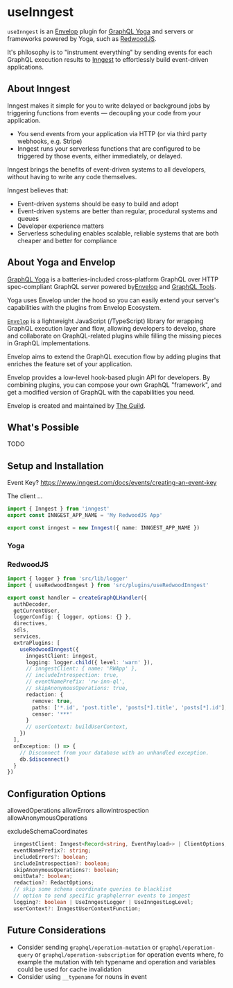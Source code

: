 # useInngest

`useInngest` is an [Envelop](https://envelop.dev/) plugin for [GraphQL Yoga](https://envelop.dev/) and servers or frameworks powered by Yoga, such as [RedwoodJS](https://www.redwoodjs.com).

It's philosophy is to "instrument everything" by sending events for each GraphQL execution results to [Inngest](https://www.inngest.com) to effortlessly build event-driven applications.

## About Inngest

Inngest makes it simple for you to write delayed or background jobs by triggering functions from events — decoupling your code from your application.

- You send events from your application via HTTP (or via third party webhooks, e.g. Stripe)
- Inngest runs your serverless functions that are configured to be triggered by those events, either immediately, or delayed.

Inngest brings the benefits of event-driven systems to all developers, without having to write any code themselves.

Inngest believes that:

- Event-driven systems should be easy to build and adopt
- Event-driven systems are better than regular, procedural systems and queues
- Developer experience matters
- Serverless scheduling enables scalable, reliable systems that are both cheaper and better for compliance

## About Yoga and Envelop

[GraphQL Yoga](https://the-guild.dev/graphql/yoga-server) is a batteries-included cross-platform GraphQL over HTTP spec-compliant GraphQL server powered by[Envelop](https://envelop.dev/) and [GraphQL Tools](https://graphql-tools.com/).

Yoga uses Envelop under the hood so you can easily extend your server's capabilities with the plugins from Envelop Ecosystem.

[`Envelop`](https://envelop.dev/) is a lightweight JavaScript (/TypeScript) library for wrapping GraphQL execution layer and flow, allowing developers to develop, share and collaborate on GraphQL-related plugins while filling the missing pieces in GraphQL implementations.

Envelop aims to extend the GraphQL execution flow by adding plugins that enriches the feature set of your application.

Envelop provides a low-level hook-based plugin API for developers. By combining plugins, you can compose your own GraphQL "framework", and get a modified version of GraphQL with the capabilities you need.

Envelop is created and maintained by [The Guild](https://the-guild.dev/).

## What's Possible

TODO

## Setup and Installation

Event Key? https://www.inngest.com/docs/events/creating-an-event-key

The client ...

```ts
import { Inngest } from 'inngest'
export const INNGEST_APP_NAME = 'My RedwoodJS App'

export const inngest = new Inngest({ name: INNGEST_APP_NAME })
```

### Yoga

### RedwoodJS

```ts
import { logger } from 'src/lib/logger'
import { useRedwoodInngest } from 'src/plugins/useRedwoodInngest'

export const handler = createGraphQLHandler({
  authDecoder,
  getCurrentUser,
  loggerConfig: { logger, options: {} },
  directives,
  sdls,
  services,
  extraPlugins: [
    useRedwoodInngest({
      inngestClient: inngest,
      logging: logger.child({ level: 'warn' }),
      // inngestClient: { name: 'RWApp' },
      // includeIntrospection: true,
      // eventNamePrefix: 'rw-inn-ql',
      // skipAnonymousOperations: true,
      redaction: {
        remove: true,
        paths: ['*.id', 'post.title', 'posts[*].title', 'posts[*].id'],
        censor: '***'
      }
      // userContext: buildUserContext,
    })
  ],
  onException: () => {
    // Disconnect from your database with an unhandled exception.
    db.$disconnect()
  }
})
```

## Configuration Options

allowedOperations
allowErrors
allowIntrospection
allowAnonymousOperations

excludeSchemaCoordinates

```ts
  inngestClient: Inngest<Record<string, EventPayload>> | ClientOptions;
  eventNamePrefix?: string;
  includeErrors?: boolean;
  includeIntrospection?: boolean;
  skipAnonymousOperations?: boolean;
  omitData?: boolean;
  redaction?: RedactOptions;
  // skip some schema coordinate queries to blacklist
  // option to send specific graphqlerror events to inngest
  logging?: boolean | UseInngestLogger | UseInngestLogLevel;
  userContext?: InngestUserContextFunction;
```

## Future Considerations

- Consider sending `graphql/operation-mutation` or `graphql/operation-query` or `graphql/operation-subscription` for operation events where, fo example the mutation with teh typename and operation and variables could be used for cache invalidation
- Consider using `__typename` for nouns in event
